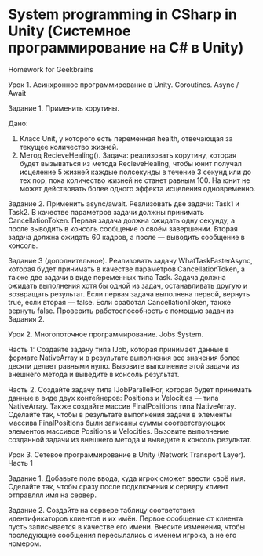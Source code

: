# System programming in CSharp in Unity (Системное программирование на С# в Unity)
 Homework for Geekbrains

Урок 1. Асинхронное программирование в Unity. Coroutines. Async / Await

Задание 1. Применить корутины.

Дано:
1. Класс Unit, у которого есть переменная health, отвечающая за текущее количество жизней.
2. Метод RecieveHealing().
Задача: реализовать корутину, которая будет вызываться из метода RecieveHealing, чтобы юнит получал исцеление 5 жизней каждые полсекунды в течение 3 секунд или до тех пор, пока количество жизней не станет равным 100. На юнит не может действовать более одного эффекта исцеления одновременно.

Задание 2. Применить async/await.
Реализовать две задачи: Task1 и Task2. В качестве параметров задачи должны принимать CancellationToken. Первая задача должна ожидать одну секунду, а после выводить в консоль сообщение о своём завершении. Вторая задача должна ожидать 60 кадров, а после — выводить сообщение в консоль.

Задание 3 (дополнительное).
Реализовать задачу WhatTaskFasterAsync, которая будет принимать в качестве параметров CancellationToken, а также две задачи в виде переменных типа Task. Задача должна ожидать выполнения хотя бы одной из задач, останавливать другую и возвращать результат. Если первая задача выполнена первой, вернуть true, если вторая — false. Если сработал CancellationToken, также вернуть false. Проверить работоспособность с помощью задач из Задания 2.


Урок 2. Многопоточное программирование. Jobs System.

Часть 1: Создайте задачу типа IJob, которая принимает данные в формате NativeArray<int> и в результате выполнения все значения более десяти делает равными нулю.
Вызовите выполнение этой задачи из внешнего метода и выведите в консоль результат.

Часть 2. Cоздайте задачу типа IJobParallelFor, которая будет принимать данные в виде двух контейнеров: Positions и Velocities — типа NativeArray<Vector3>. Также создайте массив FinalPositions типа NativeArray<Vector3>.
Сделайте так, чтобы в результате выполнения задачи в элементы массива FinalPositions были записаны суммы соответствующих элементов массивов Positions и Velocities.
Вызовите выполнение созданной задачи из внешнего метода и выведите в консоль результат.


Урок 3. Сетевое программирование в Unity (Network Transport Layer). Часть 1

Задание 1. Добавьте поле ввода, куда игрок сможет ввести своё имя. Сделайте так, чтобы сразу после подключения к серверу клиент отправлял имя на сервер.

Задание 2. Создайте на сервере таблицу соответствия идентификаторов клиентов и их имён. Первое сообщение от клиента пусть записывается в качестве его имени. Внесите изменения, чтобы последующие сообщения пересылались с именем игрока, а не его номером.
